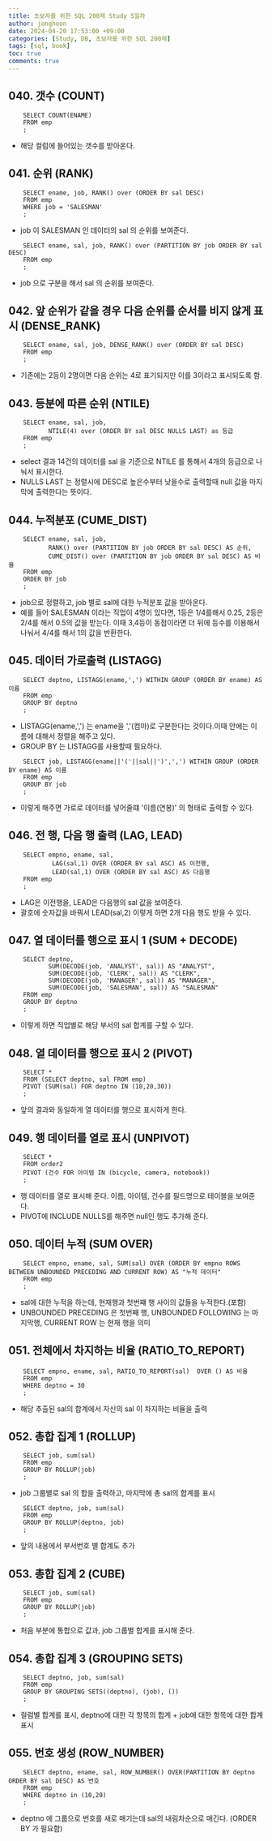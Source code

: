 ```yaml
---
title: 초보자를 위한 SQL 200제 Study 5일차
author: jonghoon
date: 2024-04-20 17:53:00 +09:00
categories: [Study, DB, 초보자를 위한 SQL 200제]
tags: [sql, book]
toc: true
comments: true
---
```


  
## 040. 갯수 (COUNT) 

```  
    SELECT COUNT(ENAME)
    FROM emp
    ;
```
- 해당 컬럼에 들어있는 갯수를 받아온다.  


## 041. 순위 (RANK) 

```  
    SELECT ename, job, RANK() over (ORDER BY sal DESC) 
    FROM emp    
    WHERE job = 'SALESMAN'
    ;
```
- job 이 SALESMAN 인 데이터의 sal 의 순위를 보여준다.  

```  
    SELECT ename, sal, job, RANK() over (PARTITION BY job ORDER BY sal DESC) 
    FROM emp    
    ;
```
- job 으로 구분을 해서  sal 의 순위를 보여준다.  


## 042. 앞 순위가 같을 경우 다음 순위를 순서를 비지 않게 표시  (DENSE_RANK) 

```  
    SELECT ename, sal, job, DENSE_RANK() over (ORDER BY sal DESC)
    FROM emp    
    ;
```
- 기존에는 2등이 2명이면 다음 순위는 4로 표기되지만 이를 3이라고 표시되도록 함.  


## 043. 등분에 따른 순위  (NTILE) 

```  
    SELECT ename, sal, job, 
           NTILE(4) over (ORDER BY sal DESC NULLS LAST) as 등급
    FROM emp    
    ;
```
- select 결과 14건의 데이터를 sal 을 기준으로 NTILE 를 통해서 4개의 등급으로 나눠서 표시한다.  
- NULLS LAST 는 정렬시에 DESC로 높은수부터 낮을수로 출력할때 null 값을 마지막에 출력한다는 뜻이다.  
  
  
## 044. 누적분포  (CUME_DIST) 

```  
    SELECT ename, sal, job, 
           RANK() over (PARTITION BY job ORDER BY sal DESC) AS 순위,
           CUME_DIST() over (PARTITION BY job ORDER BY sal DESC) AS 비율
    FROM emp    
    ORDER BY job
    ;
```
- job으로 정렬하고, job 별로 sal에 대한 누적분포 값을 받아온다.  
- 예를 들어 SALESMAN 이라는 직업이 4명이 있다면, 1등은 1/4를해서 0.25, 2등은 2/4를 해서 0.5의 값을 받는다. 이때 3,4등이 동점이라면 더 뒤에 등수를 이용해서 나눠서 4/4를 해서 1의 값을 반환한다.  


## 045. 데이터 가로출력  (LISTAGG) 

```  
    SELECT deptno, LISTAGG(ename,',') WITHIN GROUP (ORDER BY ename) AS 이름
    FROM emp    
    GROUP BY deptno
    ;
```
- LISTAGG(ename,',') 는 ename을 ','(컴마)로 구분한다는 것이다.이때 안에는 이름에 대해서 정렬을 해주고 있다.  
- GROUP BY 는 LISTAGG를 사용할때 필요하다.  
  
```  
    SELECT job, LISTAGG(ename||'('||sal||')',',') WITHIN GROUP (ORDER BY ename) AS 이름
    FROM emp    
    GROUP BY job
    ;
```
- 이렇게 해주면 가로로 데이터를 넣어줄떄 '이름(연봉)' 의 형태로 출력할 수 있다.  


## 046. 전 행, 다음 행 출력  (LAG, LEAD) 

```  
    SELECT empno, ename, sal,
            LAG(sal,1) OVER (ORDER BY sal ASC) AS 이전행,
            LEAD(sal,1) OVER (ORDER BY sal ASC) AS 다음행
    FROM emp    
    ;
```
- LAG은 이전행을, LEAD은 다음행의 sal 값을 보여준다.  
- 괄호에 숫자값을 바꿔서 LEAD(sal,2) 이렇게 하면 2개 다음 행도 받을 수 있다.  
  

## 047. 열 데이터를 행으로 표시 1 (SUM + DECODE) 

```
    SELECT deptno,
           SUM(DECODE(job, 'ANALYST', sal)) AS "ANALYST",
           SUM(DECODE(job, 'CLERK', sal)) AS "CLERK",
           SUM(DECODE(job, 'MANAGER', sal)) AS "MANAGER",
           SUM(DECODE(job, 'SALESMAN', sal)) AS "SALESMAN"
    FROM emp
    GROUP BY deptno
    ;
```
- 이렇게 하면 직업별로 해당 부서의 sal 합계를 구할 수 있다.  
  
  
## 048. 열 데이터를 행으로 표시 2 (PIVOT) 

```
    SELECT *
    FROM (SELECT deptno, sal FROM emp)
    PIVOT (SUM(sal) FOR deptno IN (10,20,30))
    ;
```
- 앞의 결과와 동일하게 열 데이터를 행으로 표시하게 한다.  
  
  
## 049. 행 데이터를 열로 표시  (UNPIVOT) 

```
    SELECT *
    FROM order2
    PIVOT (건수 FOR 아이템 IN (bicycle, camera, notebook))
    ;
```
- 행 데이터를 열로 표시해 준다. 이름, 아이템, 건수를 필드명으로 테이블을 보여준다.  
- PIVOT에 INCLUDE NULLS를 해주면 null인 행도 추가해 준다.  


## 050. 데이터 누적  (SUM OVER) 

```
    SELECT empno, ename, sal, SUM(sal) OVER (ORDER BY empno ROWS BETWEEN UNBOUNDED PRECEDING AND CURRENT ROW) AS "누적 데이터"
    FROM emp
    ;
```
- sal에 대한 누적을 하는데, 현재행과 첫번쨰 행 사이의 값들을 누적한다.(포함)  
- UNBOUNDED PRECEDING 은 첫번째 행, UNBOUNDED FOLLOWING 는 마지막행, CURRENT ROW 는 현재 행을 의미  


## 051. 전체에서 차지하는 비율  (RATIO_TO_REPORT) 

```
    SELECT empno, ename, sal, RATIO_TO_REPORT(sal)  OVER () AS 비율
    FROM emp
    WHERE deptno = 30
    ;
```
- 해당 추출된 sal의 합계에서 자신의 sal 이 차지하는 비율을 출력  

  
## 052. 총합 집계 1 (ROLLUP) 

```
    SELECT job, sum(sal)
    FROM emp
    GROUP BY ROLLUP(job)
    ;
```
- job 그룹별로 sal 의 합을 출력하고, 마지막에 총 sal의 합계를 표시  
  
```
    SELECT deptno, job, sum(sal)
    FROM emp
    GROUP BY ROLLUP(deptno, job)
    ;
```
- 앞의 내용에서 부서번호 별 합계도 추가  
  
  
## 053. 총합 집계 2 (CUBE) 

```
    SELECT job, sum(sal)
    FROM emp
    GROUP BY ROLLUP(job)
    ;
```
- 처음 부분에 통합으로 값과, job 그룹별 합계를 표시해 준다.  
  
  
## 054. 총합 집계 3 (GROUPING SETS) 

```
    SELECT deptno, job, sum(sal)
    FROM emp
    GROUP BY GROUPING SETS((deptno), (job), ())
    ;
```
- 컬럼별 합계를 표시, deptno에 대한 각 항목의 합계 + job에 대한 항목에 대한 합계 표시  
  

## 055. 번호 생성 (ROW_NUMBER) 

```
    SELECT deptno, ename, sal, ROW_NUMBER() OVER(PARTITION BY deptno ORDER BY sal DESC) AS 번호
    FROM emp
    WHERE deptno in (10,20)
    ;
```
- deptno 에 그룹으로 번호를 새로 매기는데 sal의 내림차순으로 매긴다. (ORDER BY 가 필요함)




